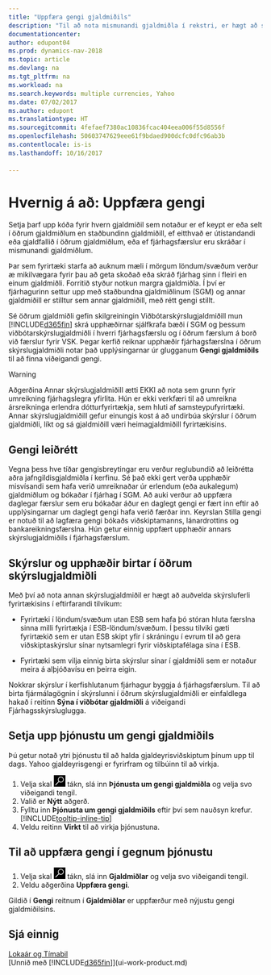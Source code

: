 ```yaml
---
title: "Uppfæra gengi gjaldmiðils"
description: "Til að nota mismunandi gjaldmiðla í rekstri, er hægt að setja upp kóða fyrir hvern gjaldmiðil og nota utanaðkomandi gjaldeyrisgengisþjónustu, eins og t.d. Yahoo."
documentationcenter: 
author: edupont04
ms.prod: dynamics-nav-2018
ms.topic: article
ms.devlang: na
ms.tgt_pltfrm: na
ms.workload: na
ms.search.keywords: multiple currencies, Yahoo
ms.date: 07/02/2017
ms.author: edupont
ms.translationtype: HT
ms.sourcegitcommit: 4fefaef7380ac10836fcac404eea006f55d8556f
ms.openlocfilehash: 50603747629eee61f9bdaed900dcfc0dfc96ab3b
ms.contentlocale: is-is
ms.lasthandoff: 10/16/2017

---
```

# <a name="how-to-update-currency-exchange-rates"></a>Hvernig á að: Uppfæra gengi
Setja þarf upp kóða fyrir hvern gjaldmiðil sem notaður er ef keypt er eða selt í öðrum gjaldmiðlum en staðbundinn gjaldmiðill, ef eitthvað er útistandandi eða gjaldfallið í öðrum gjaldmiðlum, eða ef fjárhagsfærslur eru skráðar í mismunandi gjaldmiðlum.  

Þar sem fyrirtæki starfa að auknum mæli í mörgum löndum/svæðum verður æ mikilvægara fyrir þau að geta skoðað eða skráð fjárhag sinn í fleiri en einum gjaldmiðli. Forritið styður notkun margra gjaldmiðla. Í því er fjárhagurinn settur upp með staðbundna gjaldmiðlinum (SGM) og annar gjaldmiðill er stilltur sem annar gjaldmiðill, með rétt gengi stillt.  

 Sé öðrum gjaldmiðli gefin skilgreiningin Viðbótarskýrslugjaldmiðill mun [!INCLUDE[d365fin](includes/d365fin_md.md)] skrá upphæðirnar sjálfkrafa bæði í SGM og þessum viðbótarskýrslugjaldmiðli í hverri fjárhagsfærslu og í öðrum færslum á borð við færslur fyrir VSK. Þegar kerfið reiknar upphæðir fjárhagsfærslna í öðrum skýrslugjaldmiðli notar það upplýsingarnar úr glugganum  **Gengi gjaldmiðils** til að finna viðeigandi gengi.  

> [!WARNING]  
>  Aðgerðina Annar skýrslugjaldmiðill ætti EKKI að nota sem grunn fyrir umreikning fjárhagslegra yfirlita. Hún er ekki verkfæri til að umreikna ársreikninga erlendra dótturfyrirtækja, sem hluti af samsteypufyrirtæki. Annar skýrslugjaldmiðill gefur einungis kost á að undirbúa skýrslur í öðrum gjaldmiðli, líkt og sá gjaldmiðill væri heimagjaldmiðill fyrirtækisins.

## <a name="adjusting-exchange-rates"></a>Gengi leiðrétt  
Vegna þess hve tíðar gengisbreytingar eru verður reglubundið að leiðrétta aðra jafngildisgjaldmiðla í kerfinu. Sé það ekki gert verða upphæðir misvísandi sem hafa verið umreiknaðar úr erlendum (eða aukalegum) gjaldmiðlum og bókaðar í fjárhag í SGM. Að auki verður að uppfæra daglegar færslur sem eru bókaðar áður en daglegt gengi er fært inn eftir að upplýsingarnar um daglegt gengi hafa verið færðar inn. Keyrslan Stilla gengi er notuð til að lagfæra gengi bókaðs viðskiptamanns, lánardrottins og bankareikningsfærslna. Hún getur einnig uppfært upphæðir annars skýrslugjaldmiðils í fjárhagsfærslum.  

## <a name="displaying-reports-and-amounts-in-the-additional-reporting-currency"></a>Skýrslur og upphæðir birtar í öðrum skýrslugjaldmiðli  
Með því að nota annan skýrslugjaldmiðil er hægt að auðvelda skýrsluferli fyrirtækisins í eftirfarandi tilvikum:  

- Fyrirtæki í löndum/svæðum utan ESB sem hafa þó stóran hluta færslna sinna milli fyrirtækja í ESB-löndum/svæðum. Í þessu tilviki gæti fyrirtækið sem er utan ESB skipt yfir í skráningu í evrum til að gera viðskiptaskýrslur sínar nytsamlegri fyrir viðskiptafélaga sína í ESB.  

- Fyrirtæki sem vilja einnig birta skýrslur sínar í gjaldmiðli sem er notaður meira á alþjóðavísu en þeirra eigin.  

Nokkrar skýrslur í kerfishlutanum fjárhagur byggja á fjárhagsfærslum. Til að birta fjármálagögnin í skýrslunni í öðrum skýrslugjaldmiðli er einfaldlega hakað í reitinn **Sýna í viðbótar gjaldmiðli** á viðeigandi Fjárhagsskýrsluglugga.  

## <a name="to-set-up-a-currency-exchange-rate-service"></a>Setja upp þjónustu um gengi gjaldmiðils
Þú getur notað ytri þjónustu til að halda gjaldeyrisviðskiptum þínum upp til dags. Yahoo gjaldeyrisgengi er fyrirfram og tilbúinn til að virkja.

1. Velja skal ![Leit að síðu eða skýrslu](media/ui-search/search_small.png "Leit að síðu eða skýrslu táknið") tákn, slá inn **Þjónusta um gengi gjaldmiðla** og velja svo viðeigandi tengil.
2. Valið er **Nýtt** aðgerð.
3. Fylltu inn **Þjónusta um gengi gjaldmiðils** eftir því sem nauðsyn krefur. [!INCLUDE[tooltip-inline-tip](includes/tooltip-inline-tip_md.md)]
4. Veldu reitinn **Virkt** til að virkja þjónustuna.

## <a name="to-update-currency-exchange-rates-through-a-service"></a>Til að uppfæra gengi í gegnum þjónustu
1. Velja skal ![Leit að síðu eða skýrslu](media/ui-search/search_small.png "Leit að síðu eða skýrslu táknið") tákn, slá inn **Gjaldmiðlar** og velja svo viðeigandi tengil.
2. Veldu aðgerðina **Uppfæra gengi**.

Gildið í **Gengi** reitnum í **Gjaldmiðlar** er uppfærður með nýjustu gengi gjaldmiðilsins.

## <a name="see-also"></a>Sjá einnig
[Lokaár og Tímabil](year-close-years-periods.md)  
[Unnið með [!INCLUDE[d365fin](includes/d365fin_md.md)]](ui-work-product.md)

